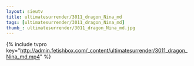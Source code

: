 ```yaml
--- 
layout: sieutv
title: ultimatesurrender/3011_dragon_Nina_md
tags: [ultimatesurrender/3011_dragon_Nina_md]
thumb_: ultimatesurrender/3011_dragon_Nina_md.jpg
---
```

{% include tvpro key="http://admin.fetishbox.com/_content/ultimatesurrender/3011_dragon_Nina_md.mp4" %} 
